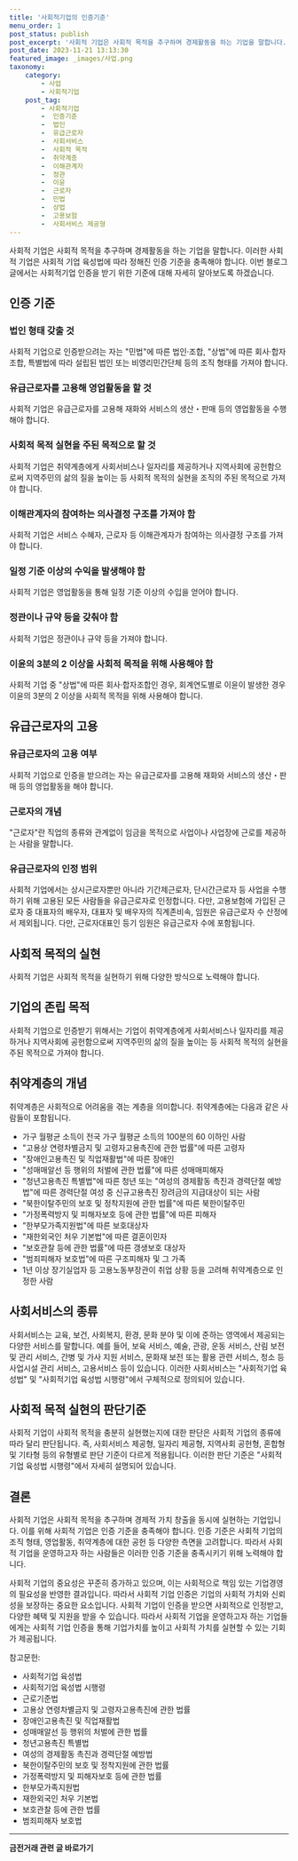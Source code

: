 ```yaml
---
title: '사회적기업의 인증기준'
menu_order: 1
post_status: publish
post_excerpt: '사회적 기업은 사회적 목적을 추구하며 경제활동을 하는 기업을 말합니다. 이러한 사회적 기업은 사회적 기업 육성법에 따라 정해진 인증 기준을 충족해야 합니다. 이번 블로그글에서는 사회적기업 인증을 받기 위한 기준에 대해 자세히 알아보도록 하겠습니다.'
post_date: 2023-11-21 13:13:30
featured_image: _images/사업.png
taxonomy:
    category:
        - 사업
        - 사회적기업
    post_tag:
        - 사회적기업
        -  인증기준
        -  법인
        -  유급근로자
        -  사회서비스
        -  사회적 목적
        -  취약계층
        -  이해관계자
        -  정관
        -  이윤
        -  근로자
        -  민법
        -  상법
        -  고용보험
        -  사회서비스 제공형
---
```



사회적 기업은 사회적 목적을 추구하며 경제활동을 하는 기업을 말합니다. 이러한 사회적 기업은 사회적 기업 육성법에 따라 정해진 인증 기준을 충족해야 합니다. 이번 블로그글에서는 사회적기업 인증을 받기 위한 기준에 대해 자세히 알아보도록 하겠습니다.

## 인증 기준

### 법인 형태 갖출 것

사회적 기업으로 인증받으려는 자는 "민법"에 따른 법인·조합, "상법"에 따른 회사·합자조합, 특별법에 따라 설립된 법인 또는 비영리민간단체 등의 조직 형태를 가져야 합니다.

### 유급근로자를 고용해 영업활동을 할 것

사회적 기업은 유급근로자를 고용해 재화와 서비스의 생산・판매 등의 영업활동을 수행해야 합니다.

### 사회적 목적 실현을 주된 목적으로 할 것

사회적 기업은 취약계층에게 사회서비스나 일자리를 제공하거나 지역사회에 공헌함으로써 지역주민의 삶의 질을 높이는 등 사회적 목적의 실현을 조직의 주된 목적으로 가져야 합니다.

### 이해관계자의 참여하는 의사결정 구조를 가져야 함

사회적 기업은 서비스 수혜자, 근로자 등 이해관계자가 참여하는 의사결정 구조를 가져야 합니다.

### 일정 기준 이상의 수익을 발생해야 함

사회적 기업은 영업활동을 통해 일정 기준 이상의 수입을 얻어야 합니다.

### 정관이나 규약 등을 갖춰야 함

사회적 기업은 정관이나 규약 등을 가져야 합니다.

### 이윤의 3분의 2 이상을 사회적 목적을 위해 사용해야 함

사회적 기업 중 "상법"에 따른 회사·합자조합인 경우, 회계연도별로 이윤이 발생한 경우 이윤의 3분의 2 이상을 사회적 목적을 위해 사용해야 합니다.

## 유급근로자의 고용

### 유급근로자의 고용 여부

사회적 기업으로 인증을 받으려는 자는 유급근로자를 고용해 재화와 서비스의 생산・판매 등의 영업활동을 해야 합니다.

### 근로자의 개념

"근로자"란 직업의 종류와 관계없이 임금을 목적으로 사업이나 사업장에 근로를 제공하는 사람을 말합니다.

### 유급근로자의 인정 범위

사회적 기업에서는 상시근로자뿐만 아니라 기간제근로자, 단시간근로자 등 사업을 수행하기 위해 고용된 모든 사람들을 유급근로자로 인정합니다. 다만, 고용보험에 가입된 근로자 중 대표자의 배우자, 대표자 및 배우자의 직계존비속, 임원은 유급근로자 수 산정에서 제외됩니다. 다만, 근로자대표인 등기 임원은 유급근로자 수에 포함됩니다.

## 사회적 목적의 실현

사회적 기업은 사회적 목적을 실현하기 위해 다양한 방식으로 노력해야 합니다.

## 기업의 존립 목적

사회적 기업으로 인증받기 위해서는 기업이 취약계층에게 사회서비스나 일자리를 제공하거나 지역사회에 공헌함으로써 지역주민의 삶의 질을 높이는 등 사회적 목적의 실현을 주된 목적으로 가져야 합니다.

## 취약계층의 개념

취약계층은 사회적으로 어려움을 겪는 계층을 의미합니다. 취약계층에는 다음과 같은 사람들이 포함됩니다.

- 가구 월평균 소득이 전국 가구 월평균 소득의 100분의 60 이하인 사람
- "고용상 연령차별금지 및 고령자고용촉진에 관한 법률"에 따른 고령자
- "장애인고용촉진 및 직업재활법"에 따른 장애인
- "성매매알선 등 행위의 처벌에 관한 법률"에 따른 성매매피해자
- "청년고용촉진 특별법"에 따른 청년 또는 "여성의 경제활동 촉진과 경력단절 예방법"에 따른 경력단절 여성 중 신규고용촉진 장려금의 지급대상이 되는 사람
- "북한이탈주민의 보호 및 정착지원에 관한 법률"에 따른 북한이탈주민
- "가정폭력방지 및 피해자보호 등에 관한 법률"에 따른 피해자
- "한부모가족지원법"에 따른 보호대상자
- "재한외국인 처우 기본법"에 따른 결혼이민자
- "보호관찰 등에 관한 법률"에 따른 갱생보호 대상자
- "범죄피해자 보호법"에 따른 구조피해자 및 그 가족
- 1년 이상 장기실업자 등 고용노동부장관이 취업 상황 등을 고려해 취약계층으로 인정한 사람

## 사회서비스의 종류

사회서비스는 교육, 보건, 사회복지, 환경, 문화 분야 및 이에 준하는 영역에서 제공되는 다양한 서비스를 말합니다. 예를 들어, 보육 서비스, 예술, 관광, 운동 서비스, 산림 보전 및 관리 서비스, 간병 및 가사 지원 서비스, 문화재 보전 또는 활용 관련 서비스, 청소 등 사업시설 관리 서비스, 고용서비스 등이 있습니다. 이러한 사회서비스는 "사회적기업 육성법" 및 "사회적기업 육성법 시행령"에서 구체적으로 정의되어 있습니다.

## 사회적 목적 실현의 판단기준

사회적 기업이 사회적 목적을 충분히 실현했는지에 대한 판단은 사회적 기업의 종류에 따라 달리 판단됩니다. 즉, 사회서비스 제공형, 일자리 제공형, 지역사회 공헌형, 혼합형 및 기타형 등의 유형별로 판단 기준이 다르게 적용됩니다. 이러한 판단 기준은 "사회적기업 육성법 시행령"에서 자세히 설명되어 있습니다.

## 결론

사회적 기업은 사회적 목적을 추구하며 경제적 가치 창출을 동시에 실현하는 기업입니다. 이를 위해 사회적 기업은 인증 기준을 충족해야 합니다. 인증 기준은 사회적 기업의 조직 형태, 영업활동, 취약계층에 대한 공헌 등 다양한 측면을 고려합니다. 따라서 사회적 기업을 운영하고자 하는 사람들은 이러한 인증 기준을 충족시키기 위해 노력해야 합니다.

사회적 기업의 중요성은 꾸준히 증가하고 있으며, 이는 사회적으로 책임 있는 기업경영의 필요성을 반영한 결과입니다. 따라서 사회적 기업 인증은 기업의 사회적 가치와 신뢰성을 보장하는 중요한 요소입니다. 사회적 기업이 인증을 받으면 사회적으로 인정받고, 다양한 혜택 및 지원을 받을 수 있습니다. 따라서 사회적 기업을 운영하고자 하는 기업들에게는 사회적 기업 인증을 통해 기업가치를 높이고 사회적 가치를 실현할 수 있는 기회가 제공됩니다.

참고문헌:
- 사회적기업 육성법
- 사회적기업 육성법 시행령
- 근로기준법
- 고용상 연령차별금지 및 고령자고용촉진에 관한 법률
- 장애인고용촉진 및 직업재활법
- 성매매알선 등 행위의 처벌에 관한 법률
- 청년고용촉진 특별법
- 여성의 경제활동 촉진과 경력단절 예방법
- 북한이탈주민의 보호 및 정착지원에 관한 법률
- 가정폭력방지 및 피해자보호 등에 관한 법률
- 한부모가족지원법
- 재한외국인 처우 기본법
- 보호관찰 등에 관한 법률
- 범죄피해자 보호법
<!-- wp:separator -->
<hr class="wp-block-separator has-alpha-channel-opacity"/>
<!-- /wp:separator -->

<!-- wp:group {"backgroundColor":"base","layout":{"type":"constrained"}} -->
<div class="wp-block-group has-base-background-color has-background"><!-- wp:paragraph {"align":"center","fontSize":"medium"} -->
<p class="has-text-align-center has-large-font-size"><strong>금전거래 관련 글 바로가기</strong></p>
<!-- /wp:paragraph -->


<!-- wp:latest-posts
{"categories":[{"id":13538,"count":19,"description":"","link":"https://uknowlaw.com/category/%ea%b8%88%ec%a0%84%ea%b1%b0%eb%9e%98/","name":"금전거래","slug":"금전거래","taxonomy":"category","parent":0,"meta":[],"_links":{"self":[{"href":"https://uknowlaw.com/wp-json/wp/v2/categories/13538"}],"collection":[{"href":"https://uknowlaw.com/wp-json/wp/v2/categories"}],"about":[{"href":"https://uknowlaw.com/wp-json/wp/v2/taxonomies/category"}],"wp:post_type":[{"href":"https://uknowlaw.com/wp-json/wp/v2/posts?categories=13538"}],"curies":[{"name":"wp","href":"https://api.w.org/{rel}","templated":true}]}}],"postsToShow":100,"excerptLength":28,"postLayout":"grid","columns":2,"featuredImageAlign":"left","featuredImageSizeSlug":"large","fontSize":"small"} /--></div>
<!-- /wp:group -->